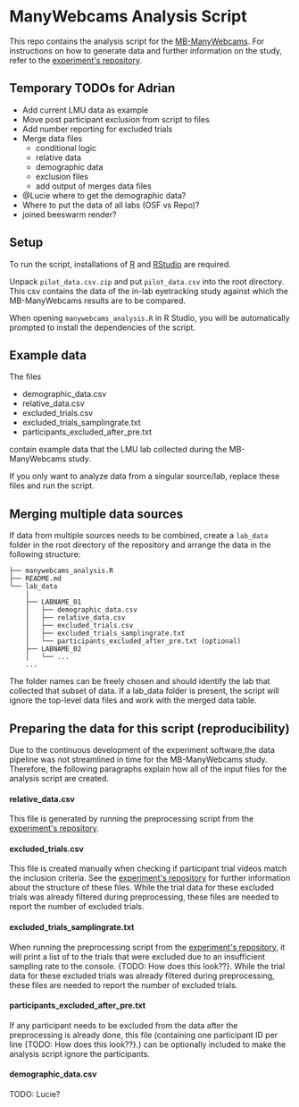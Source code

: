 # ManyWebcams Analysis Script


This repo contains the analysis script for the [MB-ManyWebcams](https://manybabies.github.io/MB-ManyWebcams/).
For instructions on how to generate data and further information on the study, refer to the [experiment's repository](https://github.com/adriansteffan/manywebcams-eyetracking).


## Temporary TODOs for Adrian

- Add current LMU data as example
- Move post participant exclusion from script to files
- Add number reporting for excluded trials
- Merge data files
    - conditional logic
    - relative data
    - demographic data
    - exclusion files
    - add output of merges data files
- @Lucie where to get the demographic data?
- Where to put the data of all labs (OSF vs Repo)?
- joined beeswarm render?

## Setup

To run the script, installations of [R](https://cran.r-project.org/bin/windows/base/) and [RStudio](https://www.rstudio.com/) are required.

Unpack `pilot_data.csv.zip` and put `pilot_data.csv` into the root directory. This csv contains the data of the in-lab eyetracking study against which the MB-ManyWebcams results are to be compared.

When opening `manywebcams_analysis.R` in R Studio, you will be automatically prompted to install the dependencies of the script.

## Example data

The files

- demographic_data.csv
- relative_data.csv
- excluded_trials.csv
- excluded_trials_samplingrate.txt
- participants_excluded_after_pre.txt

contain example data that the LMU lab collected during the MB-ManyWebcams study.

If you only want to analyze data from a singular source/lab, replace these files and run the script.

## Merging multiple data sources

If data from multiple sources needs to be combined, create a `lab_data` folder in the root directory of the repository and arrange the data in the following structure: 

```
├── manywebcams_analysis.R
├── README.md
└── lab_data
    │
    ├── LABNAME_01
    │   ├── demographic_data.csv
    │   ├── relative_data.csv
    │   ├── excluded_trials.csv
    │   ├── excluded_trials_samplingrate.txt
    │   └── participants_excluded_after_pre.txt (optional)
    ├── LABNAME_02
    │   └── ...
    ...
```

The folder names can be freely chosen and should identify the lab that collected that subset of data. If a lab_data folder is present, the script will ignore the top-level data files and work with the merged data table.

## Preparing the data for this script (reproducibility)

Due to the continuous development of the experiment software,the data pipeline was not streamlined in time for the MB-ManyWebcams study. Therefore, the following paragraphs explain how all of the input files for the analysis script are created. 

#### relative_data.csv

This file is generated by running the preprocessing script from the [experiment's repository](https://github.com/adriansteffan/manywebcams-eyetracking).

#### excluded_trials.csv

This file is created manually when checking if participant trial videos match the inclusion criteria. See the [experiment's repository](https://github.com/adriansteffan/manywebcams-eyetracking) for further information about the structure of these files. While the trial data for these excluded trials was already filtered during preprocessing, these files are needed to report the number of excluded trials.

#### excluded_trials_samplingrate.txt

When running the preprocessing script from the [experiment's repository](https://github.com/adriansteffan/manywebcams-eyetracking), it will print a list of to the trials that were excluded due to an insufficient sampling rate to the console. {TODO: How does this look??}. While the trial data for these excluded trials was already filtered during preprocessing, these files are needed to report the number of excluded trials.

#### participants_excluded_after_pre.txt

If any participant needs to be excluded from the data after the preprocessing is already done, this file (containing one participant ID per line {TODO: How does this look??}.) can be optionally included to make the analysis script ignore the participants.

#### demographic_data.csv

TODO: Lucie?